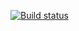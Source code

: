 [![Build status](https://ci.appveyor.com/api/projects/status/7xx6d0o81kl379xv?svg=true)](https://ci.appveyor.com/project/Saint-ekaterina/unit5)
